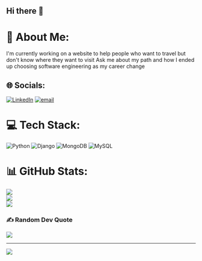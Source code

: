 ## Hi there 👋
# 💫 About Me:
I'm currently working on a website to help people who want to travel but don't know where they want to visit Ask me about my path and how I ended up choosing software engineering as my career change<br>


## 🌐 Socials:
[![LinkedIn](https://img.shields.io/badge/LinkedIn-%230077B5.svg?logo=linkedin&logoColor=white)](https://linkedin.com/in/www.linkedin.com/in/jalen-cage-6a2035280) [![email](https://img.shields.io/badge/Email-D14836?logo=gmail&logoColor=white)](mailto:jalencage17@gmail.com) 

# 💻 Tech Stack:
![Python](https://img.shields.io/badge/python-3670A0?style=for-the-badge&logo=python&logoColor=ffdd54) ![Django](https://img.shields.io/badge/django-%23092E20.svg?style=for-the-badge&logo=django&logoColor=white) ![MongoDB](https://img.shields.io/badge/MongoDB-%234ea94b.svg?style=for-the-badge&logo=mongodb&logoColor=white) ![MySQL](https://img.shields.io/badge/mysql-4479A1.svg?style=for-the-badge&logo=mysql&logoColor=white)
# 📊 GitHub Stats:
![](https://github-readme-stats.vercel.app/api?username=Kshawn99&theme=dark&hide_border=false&include_all_commits=false&count_private=false)<br/>
![](https://github-readme-streak-stats.herokuapp.com/?user=Kshawn99&theme=dark&hide_border=false)<br/>
![](https://github-readme-stats.vercel.app/api/top-langs/?username=Kshawn99&theme=dark&hide_border=false&include_all_commits=false&count_private=false&layout=compact)

### ✍️ Random Dev Quote
![](https://quotes-github-readme.vercel.app/api?type=horizontal&theme=dark)

---
[![](https://visitcount.itsvg.in/api?id=Kshawn99&icon=0&color=0)](https://visitcount.itsvg.in)

<!-- Proudly created with GPRM ( https://gprm.itsvg.in ) -->
